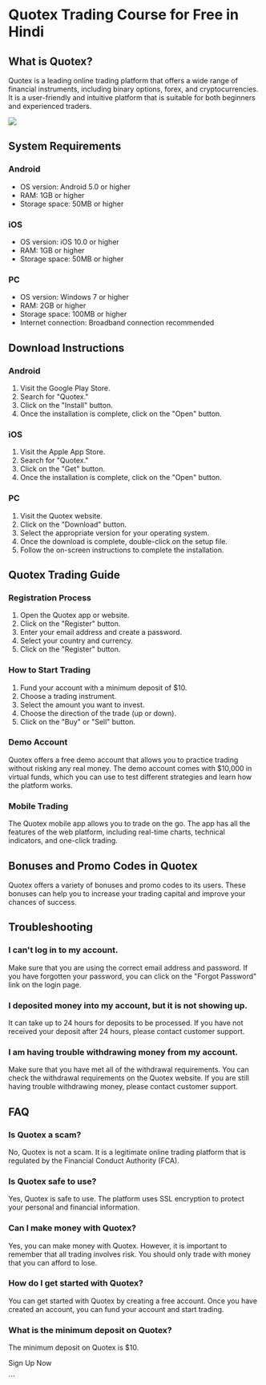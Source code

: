 # Quotex Trading Course for Free in Hindi

## What is Quotex?

Quotex is a leading online trading platform that offers a wide range of
financial instruments, including binary options, forex, and
cryptocurrencies. It is a user-friendly and intuitive platform that is
suitable for both beginners and experienced traders.

[![](https://static.quotex.io/files/4_en/300_250.jpg)](https://traff.sbs/brokerqxlid)

## System Requirements

### Android

-   OS version: Android 5.0 or higher
-   RAM: 1GB or higher
-   Storage space: 50MB or higher

### iOS

-   OS version: iOS 10.0 or higher
-   RAM: 1GB or higher
-   Storage space: 50MB or higher

### PC

-   OS version: Windows 7 or higher
-   RAM: 2GB or higher
-   Storage space: 100MB or higher
-   Internet connection: Broadband connection recommended

## Download Instructions

### Android

1.  Visit the Google Play Store.
2.  Search for "Quotex."
3.  Click on the "Install" button.
4.  Once the installation is complete, click on the "Open" button.

### iOS

1.  Visit the Apple App Store.
2.  Search for "Quotex."
3.  Click on the "Get" button.
4.  Once the installation is complete, click on the "Open" button.

### PC

1.  Visit the Quotex website.
2.  Click on the "Download" button.
3.  Select the appropriate version for your operating system.
4.  Once the download is complete, double-click on the setup file.
5.  Follow the on-screen instructions to complete the installation.

## Quotex Trading Guide

### Registration Process

1.  Open the Quotex app or website.
2.  Click on the "Register" button.
3.  Enter your email address and create a password.
4.  Select your country and currency.
5.  Click on the "Register" button.

### How to Start Trading

1.  Fund your account with a minimum deposit of \$10.
2.  Choose a trading instrument.
3.  Select the amount you want to invest.
4.  Choose the direction of the trade (up or down).
5.  Click on the "Buy" or "Sell" button.

### Demo Account

Quotex offers a free demo account that allows you to practice trading
without risking any real money. The demo account comes with \$10,000 in
virtual funds, which you can use to test different strategies and learn
how the platform works.

### Mobile Trading

The Quotex mobile app allows you to trade on the go. The app has all the
features of the web platform, including real-time charts, technical
indicators, and one-click trading.

## Bonuses and Promo Codes in Quotex

Quotex offers a variety of bonuses and promo codes to its users. These
bonuses can help you to increase your trading capital and improve your
chances of success.

## Troubleshooting

### I can\'t log in to my account.

Make sure that you are using the correct email address and password. If
you have forgotten your password, you can click on the "Forgot
Password" link on the login page.

### I deposited money into my account, but it is not showing up.

It can take up to 24 hours for deposits to be processed. If you have not
received your deposit after 24 hours, please contact customer support.

### I am having trouble withdrawing money from my account.

Make sure that you have met all of the withdrawal requirements. You can
check the withdrawal requirements on the Quotex website. If you are
still having trouble withdrawing money, please contact customer support.

## FAQ

### Is Quotex a scam?

No, Quotex is not a scam. It is a legitimate online trading platform
that is regulated by the Financial Conduct Authority (FCA).

### Is Quotex safe to use?

Yes, Quotex is safe to use. The platform uses SSL encryption to protect
your personal and financial information.

### Can I make money with Quotex?

Yes, you can make money with Quotex. However, it is important to
remember that all trading involves risk. You should only trade with
money that you can afford to lose.

### How do I get started with Quotex?

You can get started with Quotex by creating a free account. Once you
have created an account, you can fund your account and start trading.

### What is the minimum deposit on Quotex?

The minimum deposit on Quotex is \$10.

Sign Up Now

\`\`\`

